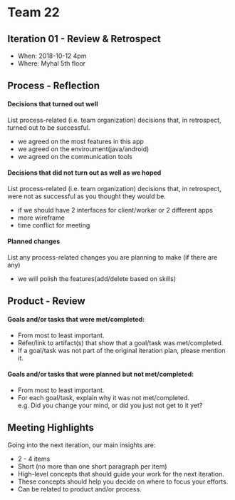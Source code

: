 # Team 22

## Iteration 01 - Review & Retrospect

 * When: 2018-10-12 4pm
 * Where: Myhal 5th floor

## Process - Reflection

#### Decisions that turned out well

List process-related (i.e. team organization) decisions that, in retrospect, turned out to be successful.

- we agreed on the most features in this app
- we agreed on the enviroument(java/android)
- we agreed on the communication tools

#### Decisions that did not turn out as well as we hoped

List process-related (i.e. team organization) decisions that, in retrospect, were not as successful as you thought they would be.

- if we should have 2 interfaces for client/worker or 2 different apps
- more wireframe
- time conflict for meeting


#### Planned changes

List any process-related changes you are planning to make (if there are any)

- we will polish the features(add/delete based on skills)


## Product - Review

#### Goals and/or tasks that were met/completed:

 * From most to least important.
 * Refer/link to artifact(s) that show that a goal/task was met/completed.
 * If a goal/task was not part of the original iteration plan, please mention it.

#### Goals and/or tasks that were planned but not met/completed:

 * From most to least important.
 * For each goal/task, explain why it was not met/completed.      
   e.g. Did you change your mind, or did you just not get to it yet?

## Meeting Highlights

Going into the next iteration, our main insights are:

 * 2 - 4 items
 * Short (no more than one short paragraph per item)
 * High-level concepts that should guide your work for the next iteration.
 * These concepts should help you decide on where to focus your efforts.
 * Can be related to product and/or process.
